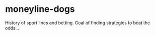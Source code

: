 # moneyline-dogs
History of sport lines and betting. Goal of finding strategies to beat the odds...
